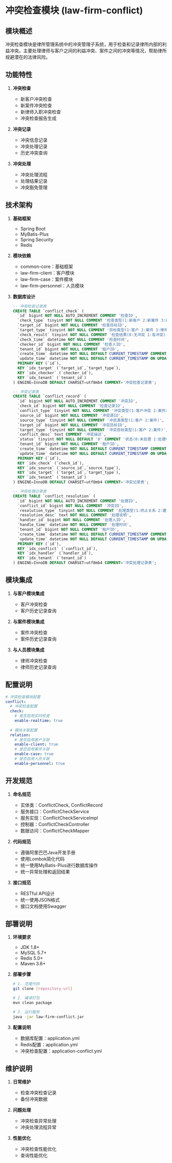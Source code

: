 # 冲突检查模块 (law-firm-conflict)

## 模块概述
冲突检查模块是律所管理系统中的冲突管理子系统，用于检查和记录律所内部的利益冲突。主要处理律师与客户之间的利益冲突、案件之间的冲突等情况，帮助律所规避潜在的法律风险。

## 功能特性
1. **冲突检查**
   - 新客户冲突检查
   - 新案件冲突检查
   - 新律师入职冲突检查
   - 冲突检查报告生成

2. **冲突记录**
   - 冲突信息记录
   - 冲突处理记录
   - 历史冲突查询

3. **冲突处理**
   - 冲突处理流程
   - 处理结果记录
   - 冲突豁免管理

## 技术架构
1. **基础框架**
   - Spring Boot
   - MyBatis-Plus
   - Spring Security
   - Redis

2. **模块依赖**
   - common-core：基础框架
   - law-firm-client：客户模块
   - law-firm-case：案件模块
   - law-firm-personnel：人员模块

3. **数据库设计**
   ```sql
   -- 冲突检查记录表
   CREATE TABLE `conflict_check` (
     `id` bigint NOT NULL AUTO_INCREMENT COMMENT '检查ID',
     `check_type` tinyint NOT NULL COMMENT '检查类型(1:新客户 2:新案件 3:新律师)',
     `target_id` bigint NOT NULL COMMENT '检查目标ID',
     `target_type` tinyint NOT NULL COMMENT '目标类型(1:客户 2:案件 3:律师)',
     `check_result` tinyint NOT NULL COMMENT '检查结果(0:无冲突 1:有冲突)',
     `check_time` datetime NOT NULL COMMENT '检查时间',
     `checker_id` bigint NOT NULL COMMENT '检查人ID',
     `tenant_id` bigint NOT NULL COMMENT '租户ID',
     `create_time` datetime NOT NULL DEFAULT CURRENT_TIMESTAMP COMMENT '创建时间',
     `update_time` datetime NOT NULL DEFAULT CURRENT_TIMESTAMP ON UPDATE CURRENT_TIMESTAMP COMMENT '更新时间',
     PRIMARY KEY (`id`),
     KEY `idx_target` (`target_id`,`target_type`),
     KEY `idx_checker` (`checker_id`),
     KEY `idx_tenant` (`tenant_id`)
   ) ENGINE=InnoDB DEFAULT CHARSET=utf8mb4 COMMENT='冲突检查记录表';

   -- 冲突记录表
   CREATE TABLE `conflict_record` (
     `id` bigint NOT NULL AUTO_INCREMENT COMMENT '冲突ID',
     `check_id` bigint NOT NULL COMMENT '检查记录ID',
     `conflict_type` tinyint NOT NULL COMMENT '冲突类型(1:客户冲突 2:案件冲突)',
     `source_id` bigint NOT NULL COMMENT '冲突源ID',
     `source_type` tinyint NOT NULL COMMENT '冲突源类型(1:客户 2:案件)',
     `target_id` bigint NOT NULL COMMENT '冲突目标ID',
     `target_type` tinyint NOT NULL COMMENT '冲突目标类型(1:客户 2:案件)',
     `conflict_desc` text COMMENT '冲突描述',
     `status` tinyint NOT NULL DEFAULT '0' COMMENT '状态(0:未处理 1:处理中 2:已解决 3:已豁免)',
     `tenant_id` bigint NOT NULL COMMENT '租户ID',
     `create_time` datetime NOT NULL DEFAULT CURRENT_TIMESTAMP COMMENT '创建时间',
     `update_time` datetime NOT NULL DEFAULT CURRENT_TIMESTAMP ON UPDATE CURRENT_TIMESTAMP COMMENT '更新时间',
     PRIMARY KEY (`id`),
     KEY `idx_check` (`check_id`),
     KEY `idx_source` (`source_id`,`source_type`),
     KEY `idx_target` (`target_id`,`target_type`),
     KEY `idx_tenant` (`tenant_id`)
   ) ENGINE=InnoDB DEFAULT CHARSET=utf8mb4 COMMENT='冲突记录表';

   -- 冲突处理记录表
   CREATE TABLE `conflict_resolution` (
     `id` bigint NOT NULL AUTO_INCREMENT COMMENT '处理ID',
     `conflict_id` bigint NOT NULL COMMENT '冲突ID',
     `resolution_type` tinyint NOT NULL COMMENT '处理类型(1:终止关系 2:建立防火墙 3:获取豁免)',
     `resolution_desc` text NOT NULL COMMENT '处理说明',
     `handler_id` bigint NOT NULL COMMENT '处理人ID',
     `handle_time` datetime NOT NULL COMMENT '处理时间',
     `tenant_id` bigint NOT NULL COMMENT '租户ID',
     `create_time` datetime NOT NULL DEFAULT CURRENT_TIMESTAMP COMMENT '创建时间',
     `update_time` datetime NOT NULL DEFAULT CURRENT_TIMESTAMP ON UPDATE CURRENT_TIMESTAMP COMMENT '更新时间',
     PRIMARY KEY (`id`),
     KEY `idx_conflict` (`conflict_id`),
     KEY `idx_handler` (`handler_id`),
     KEY `idx_tenant` (`tenant_id`)
   ) ENGINE=InnoDB DEFAULT CHARSET=utf8mb4 COMMENT='冲突处理记录表';
   ```

## 模块集成
1. **与客户模块集成**
   - 客户冲突检查
   - 客户历史记录查询

2. **与案件模块集成**
   - 案件冲突检查
   - 案件历史记录查询

3. **与人员模块集成**
   - 律师冲突检查
   - 律师历史记录查询

## 配置说明
```yaml
# 冲突检查模块配置
conflict:
  # 冲突检查配置
  check:
    # 是否启用实时检查
    enable-realtime: true
    
  # 模块关联配置
  relation:
    # 是否启用客户关联
    enable-client: true
    # 是否启用案件关联
    enable-case: true
    # 是否启用人员关联
    enable-personnel: true
```

## 开发规范
1. **命名规范**
   - 实体类：ConflictCheck, ConflictRecord
   - 服务接口：ConflictCheckService
   - 服务实现：ConflictCheckServiceImpl
   - 控制器：ConflictCheckController
   - 数据访问：ConflictCheckMapper

2. **代码规范**
   - 遵循阿里巴巴Java开发手册
   - 使用Lombok简化代码
   - 统一使用MyBatis-Plus进行数据库操作
   - 统一异常处理和返回结果

3. **接口规范**
   - RESTful API设计
   - 统一使用JSON格式
   - 接口文档使用Swagger

## 部署说明
1. **环境要求**
   - JDK 1.8+
   - MySQL 5.7+
   - Redis 5.0+
   - Maven 3.6+

2. **部署步骤**
   ```bash
   # 1. 克隆代码
   git clone [repository-url]
   
   # 2. 编译打包
   mvn clean package
   
   # 3. 运行服务
   java -jar law-firm-conflict.jar
   ```

3. **配置说明**
   - 数据库配置：application.yml
   - Redis配置：application.yml
   - 冲突检查配置：application-conflict.yml

## 维护说明
1. **日常维护**
   - 检查冲突检查记录
   - 备份冲突数据

2. **问题处理**
   - 冲突检查异常处理
   - 冲突处理流程异常

3. **性能优化**
   - 冲突检查性能优化
   - 查询性能优化
